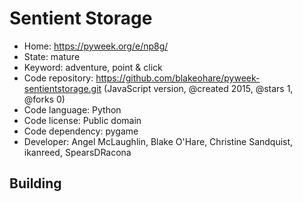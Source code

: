 # Sentient Storage

- Home: https://pyweek.org/e/np8g/
- State: mature
- Keyword: adventure, point & click
- Code repository: https://github.com/blakeohare/pyweek-sentientstorage.git (JavaScript version, @created 2015, @stars 1, @forks 0)
- Code language: Python
- Code license: Public domain
- Code dependency: pygame
- Developer: Angel McLaughlin, Blake O'Hare, Christine Sandquist, ikanreed, SpearsDRacona

## Building
